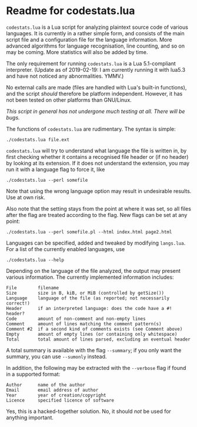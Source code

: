 Readme for codestats.lua
========================

`codestats.lua` is a Lua script for analyzing plaintext source code of various 
languages. It is currently in a rather simple form, and consists of the main 
script file and a configuration file for the language information. More 
advanced algorithms for language recognisation, line counting, and so on may be
coming. More statistics will also be added by time.

The only requirement for running `codestats.lua` is a Lua 5.1-compliant 
interpreter. (Update as of 2019-02-19: I am currently running it with lua5.3
and have not noticed any abnormalities. YMMV.)

No external calls are made (files are handled with Lua's built-in functions), 
and the script *should* therefore be platform independent. However, it has 
not been tested on other platforms than GNU/Linux.

*This script in general has not undergone much testing at all. There will be 
bugs.*

The functions of `codestats.lua` are rudimentary. The syntax is simple:

    ./codestats.lua file.ext

`codestats.lua` will try to understand what language the file is written in,
by first checking whether it contains a recognised file header or (if no
header) by looking at its extension. If it does not understand the extension,
you may run it with a language flag to force it, like

    ./codestats.lua --perl somefile

Note that using the wrong language option may result in undesirable results. 
Use at own risk.

Also note that the setting stays from the point at where it was set, so all 
files after the flag are treated according to the flag. New flags can be set 
at any point:

    ./codestats.lua --perl somefile.pl --html index.html page2.html

Languages can be specified, added and tweaked by modifying `langs.lua`. For a
list of the currently enabled languages, use

    ./codestats.lua --help

Depending on the language of the file analyzed, the output may present various 
information. The currently implemented information includes:

    File        filename
    Size        size in B, kiB, or MiB (controlled by getSize())
    Language    language of the file (as reported; not necessarily correct!)
    Header      if an interpreted language: does the code have a #! header?
    Code        amount of non-comment and non-empty lines
    Comment     amount of lines matching the comment pattern(s)
    Comment #2  if a second kind of comments exists (see Comment above)
    Empty       amount of empty lines (or containing only whitespace)
    Total       total amount of lines parsed, excluding an eventual header

A total summary is available with the flag `--summary`; if you only want the 
summary, you can use `--sumonly` instead.

In addition, the following may be extracted with the `--verbose` flag if found
in a supported format:

    Author      name of the author
    Email       email address of author
    Year        year of creation/copyright
    Licence     specified licence of software

Yes, this is a hacked-together solution. No, it should *not* be used for
anything important.
